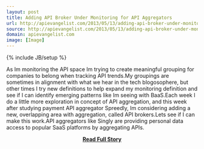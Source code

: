 ```yaml
---
layout: post
title: Adding API Broker Under Monitoring for API Aggregators
url: http://apievangelist.com/2013/05/13/adding-api-broker-under-monitoring-for-api-aggregators/
source: http://apievangelist.com/2013/05/13/adding-api-broker-under-monitoring-for-api-aggregators/
domain: apievangelist.com
image: [Image]
---
```

{% include JB/setup %}<p>As Im monitoring the API space Im trying to create meaningful grouping for companies to belong when tracking API trends.My groupings are sometimes in alignment with what we hear in the tech blogosophere, but other times I try new definitions to help expand my monitoring definition and see if I can identify emerging patterns like Im seeing with BaaS.Each week I do a little more exploration in concept of API aggregation, and this week after studying payment API aggregator Spreedly, Im considering adding a new, overlapping area with aggregation, called API brokers.Lets see if I can make this work.API aggregators like Singly are providing personal data access to popular SaaS platforms by aggregating APIs.</p>
<center><p><a href="http://apievangelist.com/2013/05/13/adding-api-broker-under-monitoring-for-api-aggregators/" style='padding:25px; font-sze:18px; font-weight: bold;'>Read Full Story</a></p></center>
